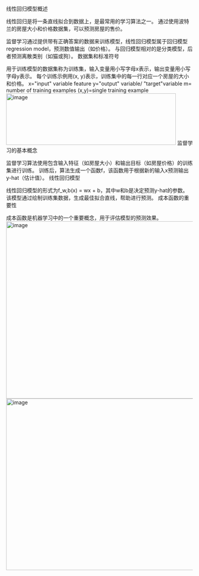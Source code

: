 线性回归模型概述

线性回归是将一条直线拟合到数据上，是最常用的学习算法之一。
通过使用波特兰的房屋大小和价格数据集，可以预测房屋的售价。

监督学习通过提供带有正确答案的数据来训练模型，线性回归模型属于回归模型regression model，预测数值输出（如价格）。
与回归模型相对的是分类模型，后者预测离散类别（如猫或狗）。
数据集和标准符号

用于训练模型的数据集称为训练集，输入变量用小写字母x表示，输出变量用小写字母y表示。
每个训练示例用(x, y)表示，训练集中的每一行对应一个房屋的大小和价格。
x="input" variable feature
y="output" variable/ "target"variable
m= number of training examples
(x,y)=single training example
<img width="458" height="139" alt="image" src="https://github.com/user-attachments/assets/bee1f88e-537b-432e-8e72-272c34b56649" />
监督学习的基本概念

监督学习算法使用包含输入特征（如房屋大小）和输出目标（如房屋价格）的训练集进行训练。
训练后，算法生成一个函数f，该函数用于根据新的输入x预测输出y-hat（估计值）。
线性回归模型

线性回归模型的形式为f_w,b(x) = wx + b，其中w和b是决定预测y-hat的参数。
该模型通过绘制训练集数据，生成最佳拟合直线，帮助进行预测。
成本函数的重要性

成本函数是机器学习中的一个重要概念，用于评估模型的预测效果。
<img width="560" height="478" alt="image" src="https://github.com/user-attachments/assets/4980ef85-2691-4aa6-9977-cd988871f0d5" />
<img width="534" height="463" alt="image" src="https://github.com/user-attachments/assets/2b325a17-369d-44c9-97f3-d472d2e3a85b" />
